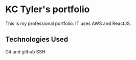# KC Tyler's portfolio

This is my professional portfolio. IT uses AWS and ReactJS.

## Technologies Used

Git and github
SSH
